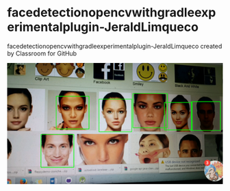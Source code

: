 # facedetectionopencvwithgradleexperimentalplugin-JeraldLimqueco
facedetectionopencvwithgradleexperimentalplugin-JeraldLimqueco created by Classroom for GitHub

![alt tag](https://github.com/DeLaSalleUniversity-Manila/facedetectionopencvwithgradleexperimentalplugin-JeraldLimqueco/blob/master/Screenshot_2015-12-07-23-45-32.png)
